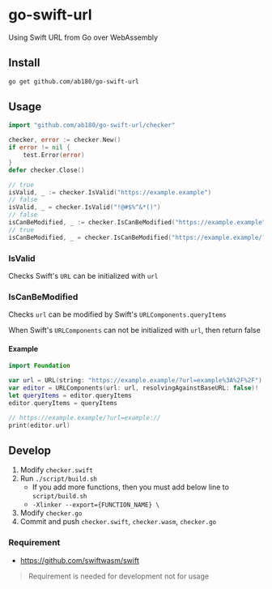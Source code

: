 # go-swift-url

Using Swift URL from Go over WebAssembly

## Install

```sh
go get github.com/ab180/go-swift-url
```

## Usage

```go
import "github.com/ab180/go-swift-url/checker"

checker, error := checker.New()
if error != nil {
	test.Error(error)
}
defer checker.Close()

// true
isValid, _ := checker.IsValid("https://example.example")
// false
isValid, _ = checker.IsValid("!@#$%^&*()")
// false
isCanBeModified, _ := checker.IsCanBeModified("https://example.example")
// true
isCanBeModified, _ = checker.IsCanBeModified("https://example.example/?url=example%3A%2F%2F")
```

### IsValid

Checks Swift's `URL` can be initialized with `url`

### IsCanBeModified

Checks `url` can be modified by Swift's `URLComponents.queryItems`

When Swift's `URLComponents` can not be initialized with `url`, then return false

#### Example

```swift
import Foundation

var url = URL(string: "https://example.example/?url=example%3A%2F%2F")!
var editor = URLComponents(url: url, resolvingAgainstBaseURL: false)!
let queryItems = editor.queryItems
editor.queryItems = queryItems

// https://example.example/?url=example://
print(editor.url)
```

## Develop

1. Modify `checker.swift`
2. Run `./script/build.sh`
    - If you add more functions, then you must add below line to `script/build.sh`
    - `-Xlinker --export={FUNCTION_NAME} \`
3. Modify `checker.go`
4. Commit and push `checker.swift`, `checker.wasm`, `checker.go`

### Requirement

- <https://github.com/swiftwasm/swift>

> Requirement is needed for development not for usage
